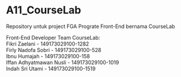 # A11_CourseLab
Repository untuk project FGA Prograte Front-End bernama CourseLab

Front-End Developer Team CourseLab:  
Fikri Zaelani - 149173029100-1282  
Firly Nadofa Sobri - 149173029100-528  
Ibnu Humajah - 149173029100-158  
Iffan Adhyatmawan Nusli - 149173029100-1019  
Indah Sri Utami - 149173029100-1519  
